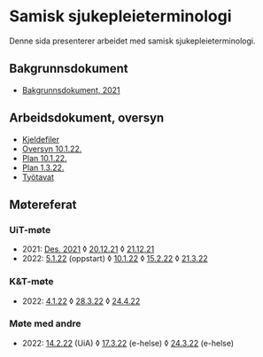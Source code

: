 # Samisk sjukepleieterminologi

Denne sida presenterer arbeidet med samisk sjukepleieterminologi.

## Bakgrunnsdokument

- [Bakgrunnsdokument, 2021](Bakgrunnsdokument.md)

## Arbeidsdokument, oversyn

- [Kjeldefiler](https://github.com/giellalt/term-sme-x-nursing)
- [Oversyn 10.1.22.](Oversyn_220110.md)
- [Plan 10.1.22.](Plan_220110.md)
- [Plan 1.3.22.](Plan_220301.md)
- [Työtavat](tyotavat.md)

## Møtereferat

### UiT-møte
- 2021: [Des. 2021](meetings/notat_møte.md)
◊ [20.12.21](meetings/moete.211220.md)
◊ [21.12.21](meetings/moete.211221.md)
- 2022: [5.1.22](meetings/moete.220105.md) (oppstart)
◊ [10.1.22](meetings/moete.220110.md)
◊ [15.2.22](meetings/diskusjon220215.md)
◊ [21.3.22](meetings/moete.220321.md)

### K&T-møte

- 2022: [4.1.22](meetings/moete.220104.md)
 ◊ [28.3.22](meetings/moete.220328.md)
 ◊ [24.4.22](meetings/moete.220424.md)

### Møte med andre
- 2022: [14.2.22](meetings/diskusjon_agder.md) (UiA)
◊ [17.3.22](meetings/moete.220317.md) (e-helse)
◊ [24.3.22](meetings/moete.220324.md) (e-helse)


